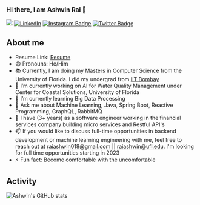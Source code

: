 ### Hi there, I am Ashwin Rai 👋

![](https://komarev.com/ghpvc/?username=ashwin181) [![LinkedIn](https://img.shields.io/badge/-LinkedIn-De76a8?style=flat-square&logo=Linkedin&logoColor=blue&color=white)](https://www.linkedin.com/in/ashwin-rai-6551b8121/) [![Instagram Badge](https://img.shields.io/badge/-Instagram-e4405f?style=flat-square&logo=Instagram&logoColor=red&color=white)](https://www.instagram.com/ashwin_rai/) [![Twitter Badge](https://img.shields.io/badge/-Twitter-e4405f?style=flat-square&logo=Twitter&logoColor=blue&color=white)](https://twitter.com/ashwin1816)


## About me

- Resume Link: [Resume](https://drive.google.com/file/d/1ZjVFgpo0Ox4KDE24J047Nc23NFxHGlLQ/view?usp=sharing)
- 😄 Pronouns: He/Him
- :books: Currently, I am doing my Masters in Computer Science from the University of Florida. I did my undergrad from [IIT Bombay](https://www.iitb.ac.in/)
- 🔭 I’m currently working on AI for Water Quality Management under Center for Coastal Solutions, University of Florida
- 🌱 I’m currently learning Big Data Processing
- 💬 Ask me about Machine Learning, Java, Spring Boot, Reactive Programming, GraphQL, RabbitMQ
- :office: I have (3+ years) as a software engineer working in the financial services company building micro services and Restful API's
- 📫 If you would like to discuss full-time opportunities in backend development or machine learning engineering with me, feel free to reach out at raiashwin018@gmail.com || raiashwin@ufl.edu. I'm looking for full time opportunities starting in 2023
- ⚡ Fun fact: Become comfortable with the uncomfortable

## Activity

![Ashwin's GitHub stats](https://github-readme-stats.vercel.app/api?username=ashwin181&show_icons=true&theme=dark)
